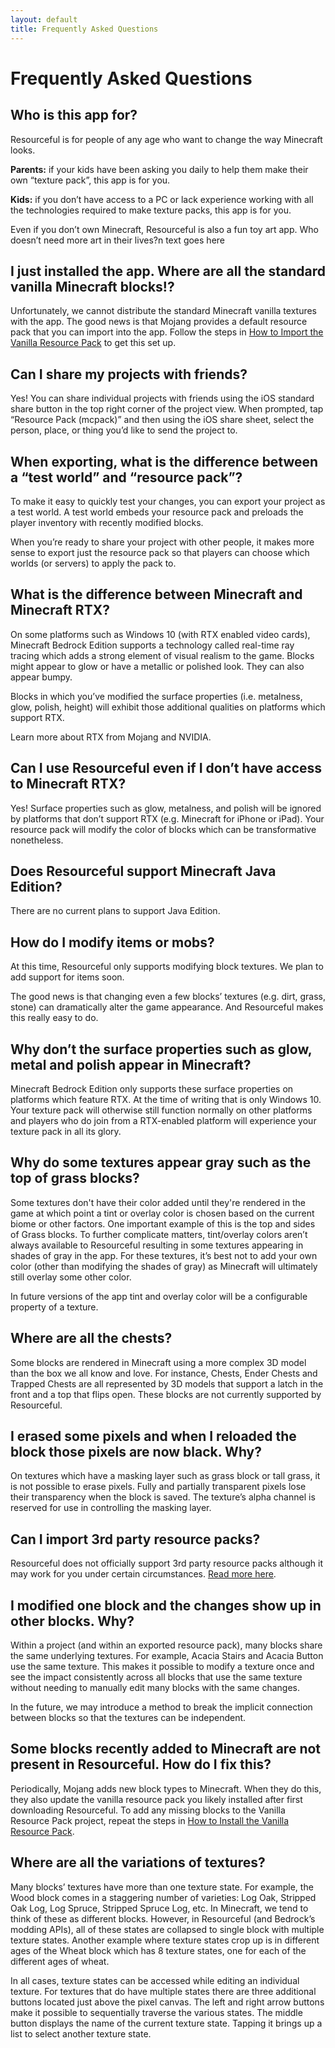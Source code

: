 ```yaml
---
layout: default
title: Frequently Asked Questions
---
```


# Frequently Asked Questions

## Who is this app for?

Resourceful is for people of any age who want to change the way Minecraft looks. 

**Parents:** if your kids have been asking you daily to help them make their own “texture pack”, this app is for you. 

**Kids:** if you don’t have access to a PC or lack experience working with all the technologies required to make texture packs, this app is for you.

Even if you don’t own Minecraft, Resourceful is also a fun toy art app. Who doesn’t need more art in their lives?n text goes here

## I just installed the app. Where are all the standard vanilla Minecraft blocks!?

Unfortunately, we cannot distribute the standard Minecraft vanilla textures with the app. The good news is that Mojang provides a default resource pack that you can import into the app. Follow the steps in [How to Import the Vanilla Resource Pack](/how-to-load-the-vanilla-resource-pack) to get this set up.

## Can I share my projects with friends?

Yes! You can share individual projects with friends using the iOS standard share button in the top right corner of the project view. When prompted, tap “Resource Pack (mcpack)” and then using the iOS share sheet, select the person, place, or thing you’d like to send the project to.

## When exporting, what is the difference between a “test world” and “resource pack”?

To make it easy to quickly test your changes, you can export your project as a test world. A test world embeds your resource pack and preloads the player inventory with recently modified blocks.

When you’re ready to share your project with other people, it makes more sense to export just the resource pack so that players can choose which worlds (or servers) to apply the pack to.

## What is the difference between Minecraft and Minecraft RTX?

On some platforms such as Windows 10 (with RTX enabled video cards), Minecraft Bedrock Edition supports a technology called real-time ray tracing which adds a strong element of visual realism to the game. Blocks might appear to glow or have a metallic or polished look. They can also appear bumpy.

Blocks in which you’ve modified the surface properties (i.e. metalness, glow, polish, height) will exhibit those additional qualities on platforms which support RTX.

Learn more about RTX from Mojang and NVIDIA.

## Can I use Resourceful even if I don’t have access to Minecraft RTX?

Yes! Surface properties such as glow, metalness, and polish will be ignored by platforms that don’t support RTX (e.g. Minecraft for iPhone or iPad). Your resource pack will modify the color of blocks which can be transformative nonetheless.

## Does Resourceful support Minecraft Java Edition?

There are no current plans to support Java Edition.

## How do I modify items or mobs?

At this time, Resourceful only supports modifying block textures. We plan to add support for items soon.

The good news is that changing even a few blocks’ textures (e.g. dirt, grass, stone) can dramatically alter the game appearance. And Resourceful makes this really easy to do.

## Why don’t the surface properties such as glow, metal and polish appear in Minecraft?

Minecraft Bedrock Edition only supports these surface properties on platforms which feature RTX. At the time of writing that is only Windows 10. Your texture pack will otherwise still function normally on other platforms and players who do join from a RTX-enabled platform will experience your texture pack in all its glory.

## Why do some textures appear gray such as the top of grass blocks?

Some textures don't have their color added until they're rendered in the game at which point a tint or overlay color is chosen based on the current biome or other factors. One important example of this is the top and sides of Grass blocks. To further complicate matters, tint/overlay colors aren’t always available to Resourceful resulting in some textures appearing in shades of gray in the app. For these textures, it’s best not to add your own color (other than modifying the shades of gray) as Minecraft will ultimately still overlay some other color.

In future versions of the app tint and overlay color will be a configurable property of a texture.

## Where are all the chests?

Some blocks are rendered in Minecraft using a more complex 3D model than the box we all know and love. For instance, Chests, Ender Chests and Trapped Chests are all represented by 3D models that support a latch in the front and a top that flips open. These blocks are not currently supported by Resourceful.

## I erased some pixels and when I reloaded the block those pixels are now black. Why?

On textures which have a masking layer such as grass block or tall grass, it is not possible to erase pixels. Fully and partially transparent pixels lose their transparency when the block is saved. The texture’s alpha channel is reserved for use in controlling the masking layer.

## Can I import 3rd party resource packs?

Resourceful does not officially support 3rd party resource packs although it may work for you under certain circumstances. [Read more here](/importing-3rd-party-resource-packs).

## I modified one block and the changes show up in other blocks. Why?

Within a project (and within an exported resource pack), many blocks share the same underlying textures. For example, Acacia Stairs and Acacia Button use the same texture. This makes it possible to modify a texture once and see the impact consistently across all blocks that use the same texture without needing to manually edit many blocks with the same changes.

In the future, we may introduce a method to break the implicit connection between blocks so that the textures can be independent.

## Some blocks recently added to Minecraft are not present in Resourceful. How do I fix this?

Periodically, Mojang adds new block types to Minecraft. When they do this, they also update the vanilla resource pack you likely installed after first downloading Resourceful. To add any missing blocks to the Vanilla Resource Pack project, repeat the steps in [How to Install the Vanilla Resource Pack](/how-to-load-the-vanilla-resource-pack).

## Where are all the variations of textures?

Many blocks’ textures have more than one texture state. For example, the Wood block comes in a staggering number of varieties: Log Oak, Stripped Oak Log, Log Spruce, Stripped Spruce Log, etc. In Minecraft, we tend to think of these as different blocks. However, in Resourceful (and Bedrock’s modding APIs), all of these states are collapsed to single block with multiple texture states. Another example where texture states crop up is in different ages of the Wheat block which has 8 texture states, one for each of the different ages of wheat.

In all cases, texture states can be accessed while editing an individual texture. For textures that do have multiple states there are three additional buttons located just above the pixel canvas. The left and right arrow buttons make it possible to sequentially traverse the various states. The middle button displays the name of the current texture state. Tapping it brings up a list to select another texture state.

